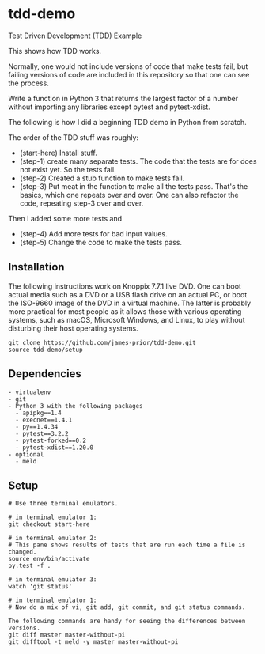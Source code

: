 tdd-demo
========

Test Driven Development (TDD) Example

This shows how TDD works.

Normally, one would not include versions of code that make tests fail,
but failing versions of code are included in this repository
so that one can see the process.

Write a function in Python 3 that returns the largest factor of a number
without importing any libraries except pytest and pytest-xdist.

The following is how I did a beginning TDD demo in Python from scratch.

The order of the TDD stuff was roughly:
- (start-here) Install stuff.
- (step-1) create many separate tests.
  The code that the tests are for does not exist yet.
  So the tests fail.
- (step-2) Created a stub function to make tests fail.
- (step-3) Put meat in the function to make all the tests pass.
That's the basics, which one repeats over and over.
One can also refactor the code, repeating step-3 over and over.

Then I added some more tests and 
- (step-4) Add more tests for bad input values.
- (step-5) Change the code to make the tests pass.

## Installation

The following instructions work on Knoppix 7.7.1 live DVD.
One can boot actual media such as a DVD or a USB flash drive on an actual PC,
or boot the ISO-9660 image of the DVD in a virtual machine.
The latter is probably more practical for most people
as it allows those with various operating systems,
such as macOS, Microsoft Windows, and Linux,
to play without disturbing their host operating systems.

```
git clone https://github.com/james-prior/tdd-demo.git
source tdd-demo/setup
```

## Dependencies

```
- virtualenv
- git
- Python 3 with the following packages
  - apipkg==1.4
  - execnet==1.4.1
  - py==1.4.34
  - pytest==3.2.2
  - pytest-forked==0.2
  - pytest-xdist==1.20.0
- optional
  - meld
```

## Setup

```
# Use three terminal emulators.

# in terminal emulator 1:
git checkout start-here

# in terminal emulator 2:
# This pane shows results of tests that are run each time a file is changed.
source env/bin/activate
py.test -f .

# in terminal emulator 3:
watch 'git status'

# in terminal emulator 1:
# Now do a mix of vi, git add, git commit, and git status commands.

The following commands are handy for seeing the differences between versions.
git diff master master-without-pi
git difftool -t meld -y master master-without-pi
```

